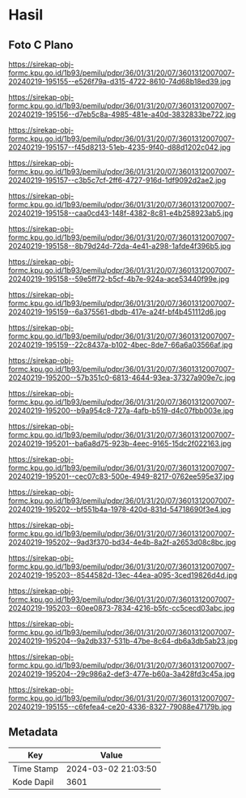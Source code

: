 # Hasil

## Foto C Plano

https://sirekap-obj-formc.kpu.go.id/1b93/pemilu/pdpr/36/01/31/20/07/3601312007007-20240219-195155--e526f79a-d315-4722-8610-74d68b18ed39.jpg

https://sirekap-obj-formc.kpu.go.id/1b93/pemilu/pdpr/36/01/31/20/07/3601312007007-20240219-195156--d7eb5c8a-4985-481e-a40d-3832833be722.jpg

https://sirekap-obj-formc.kpu.go.id/1b93/pemilu/pdpr/36/01/31/20/07/3601312007007-20240219-195157--f45d8213-51eb-4235-9f40-d88d1202c042.jpg

https://sirekap-obj-formc.kpu.go.id/1b93/pemilu/pdpr/36/01/31/20/07/3601312007007-20240219-195157--c3b5c7cf-2ff6-4727-916d-1df9092d2ae2.jpg

https://sirekap-obj-formc.kpu.go.id/1b93/pemilu/pdpr/36/01/31/20/07/3601312007007-20240219-195158--caa0cd43-148f-4382-8c81-e4b258923ab5.jpg

https://sirekap-obj-formc.kpu.go.id/1b93/pemilu/pdpr/36/01/31/20/07/3601312007007-20240219-195158--8b79d24d-72da-4e41-a298-1afde4f396b5.jpg

https://sirekap-obj-formc.kpu.go.id/1b93/pemilu/pdpr/36/01/31/20/07/3601312007007-20240219-195158--59e5ff72-b5cf-4b7e-924a-ace53440f99e.jpg

https://sirekap-obj-formc.kpu.go.id/1b93/pemilu/pdpr/36/01/31/20/07/3601312007007-20240219-195159--6a375561-dbdb-417e-a24f-bf4b451112d6.jpg

https://sirekap-obj-formc.kpu.go.id/1b93/pemilu/pdpr/36/01/31/20/07/3601312007007-20240219-195159--22c8437a-b102-4bec-8de7-66a6a03566af.jpg

https://sirekap-obj-formc.kpu.go.id/1b93/pemilu/pdpr/36/01/31/20/07/3601312007007-20240219-195200--57b351c0-6813-4644-93ea-37327a909e7c.jpg

https://sirekap-obj-formc.kpu.go.id/1b93/pemilu/pdpr/36/01/31/20/07/3601312007007-20240219-195200--b9a954c8-727a-4afb-b519-d4c07fbb003e.jpg

https://sirekap-obj-formc.kpu.go.id/1b93/pemilu/pdpr/36/01/31/20/07/3601312007007-20240219-195201--ba6a8d75-923b-4eec-9165-15dc2f022163.jpg

https://sirekap-obj-formc.kpu.go.id/1b93/pemilu/pdpr/36/01/31/20/07/3601312007007-20240219-195201--cec07c83-500e-4949-8217-0762ee595e37.jpg

https://sirekap-obj-formc.kpu.go.id/1b93/pemilu/pdpr/36/01/31/20/07/3601312007007-20240219-195202--bf551b4a-1978-420d-831d-54718690f3e4.jpg

https://sirekap-obj-formc.kpu.go.id/1b93/pemilu/pdpr/36/01/31/20/07/3601312007007-20240219-195202--9ad3f370-bd34-4e4b-8a2f-a2653d08c8bc.jpg

https://sirekap-obj-formc.kpu.go.id/1b93/pemilu/pdpr/36/01/31/20/07/3601312007007-20240219-195203--8544582d-13ec-44ea-a095-3ced19826d4d.jpg

https://sirekap-obj-formc.kpu.go.id/1b93/pemilu/pdpr/36/01/31/20/07/3601312007007-20240219-195203--60ee0873-7834-4216-b5fc-cc5cecd03abc.jpg

https://sirekap-obj-formc.kpu.go.id/1b93/pemilu/pdpr/36/01/31/20/07/3601312007007-20240219-195204--9a2db337-531b-47be-8c64-db6a3db5ab23.jpg

https://sirekap-obj-formc.kpu.go.id/1b93/pemilu/pdpr/36/01/31/20/07/3601312007007-20240219-195204--29c986a2-def3-477e-b60a-3a428fd3c45a.jpg

https://sirekap-obj-formc.kpu.go.id/1b93/pemilu/pdpr/36/01/31/20/07/3601312007007-20240219-195155--c6fefea4-ce20-4336-8327-79088e47179b.jpg


## Metadata

| Key        | Value               |
| ---------- | ------------------- |
| Time Stamp | 2024-03-02 21:03:50 |
| Kode Dapil | 3601                |



